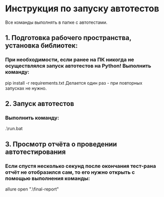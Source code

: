 # Инструкция по запуску автотестов

Все команды выполнять в папке с автотестами.

## 1. Подготовка рабочего пространства, установка библиотек:
### При необходимости, если ранее на ПК никогда не осуществлялся запуск автотестов на Python! Выполнить команду:
pip install -r requirements.txt
Делается один раз - при повторных запусках не нужно.

## 2. Запуск автотестов
### Выполнить команду:
.\run.bat

## 3. Просмотр отчёта о проведении автотестирования
### Если спустя несколько секунд после окончания тест-рана отчёт не отобразился сам, то его нужно открыть с помощью выполнения команды:
allure open ".\final-report"
